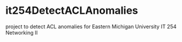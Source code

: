 # it254DetectACLAnomalies
project to detect ACL anomalies for Eastern Michigan University IT 254 Networking II
